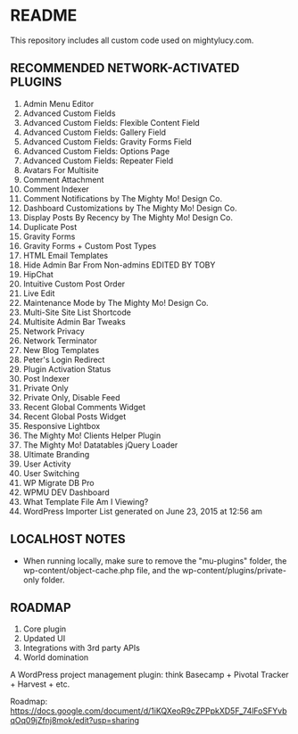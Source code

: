 # README #
This repository includes all custom code used on mightylucy.com.

## RECOMMENDED NETWORK-ACTIVATED PLUGINS ##
1.	Admin Menu Editor
2.	Advanced Custom Fields
3.	Advanced Custom Fields: Flexible Content Field
4.	Advanced Custom Fields: Gallery Field
5.	Advanced Custom Fields: Gravity Forms Field
6.	Advanced Custom Fields: Options Page
7.	Advanced Custom Fields: Repeater Field
8.	Avatars For Multisite
9.	Comment Attachment
10.	Comment Indexer
11.	Comment Notifications by The Mighty Mo! Design Co.
12.	Dashboard Customizations by The Mighty Mo! Design Co.
13.	Display Posts By Recency by The Mighty Mo! Design Co.
14.	Duplicate Post
15.	Gravity Forms
16.	Gravity Forms + Custom Post Types
17.	HTML Email Templates
18.	Hide Admin Bar From Non-admins EDITED BY TOBY
19.	HipChat
20.	Intuitive Custom Post Order
21.	Live Edit
22.	Maintenance Mode by The Mighty Mo! Design Co.
23.	Multi-Site Site List Shortcode
24.	Multisite Admin Bar Tweaks
25.	Network Privacy
26.	Network Terminator
27.	New Blog Templates
28.	Peter's Login Redirect
29.	Plugin Activation Status
30.	Post Indexer
31.	Private Only
32.	Private Only, Disable Feed
33.	Recent Global Comments Widget
34.	Recent Global Posts Widget
35.	Responsive Lightbox
36.	The Mighty Mo! Clients Helper Plugin
37.	The Mighty Mo! Datatables jQuery Loader
38.	Ultimate Branding
39.	User Activity
40.	User Switching
41.	WP Migrate DB Pro
42.	WPMU DEV Dashboard
43.	What Template File Am I Viewing?
44.	WordPress Importer
List generated on June 23, 2015 at 12:56 am	

## LOCALHOST NOTES ##
* When running locally, make sure to remove the "mu-plugins" folder, the wp-content/object-cache.php file, and the wp-content/plugins/private-only folder.

## ROADMAP ##
1. Core plugin
2. Updated UI
3. Integrations with 3rd party APIs
4. World domination


A WordPress project management plugin: think Basecamp + Pivotal Tracker + Harvest + etc.


Roadmap: https://docs.google.com/document/d/1iKQXeoR9cZPPpkXD5F_74lFoSFYvbqOq09jZfnj8mok/edit?usp=sharing
